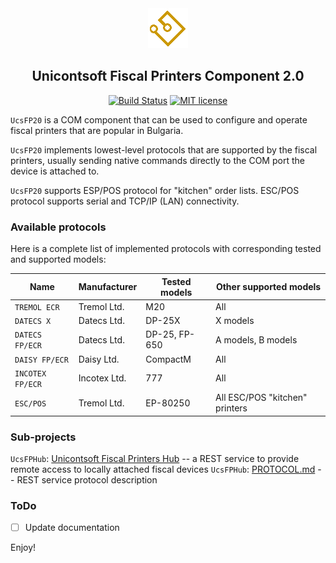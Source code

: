 <div align="center">
<img width="64" height="64" src="contrib/UcsFPHub/res/UcsFPHub3.png">

## Unicontsoft Fiscal Printers Component 2.0

[![Build Status](https://dev.azure.com/wqweto0976/UcsFP20/_apis/build/status/wqweto.UcsFiscalPrinters?branchName=master)](https://dev.azure.com/wqweto0976/UcsFP20/_build/latest?definitionId=1&branchName=master)
[![MIT license](https://img.shields.io/:license-mit-blue.svg)](https://github.com/wqweto/UcsFiscalPrinters/blob/master/LICENSE)
</div>

`UcsFP20` is a COM component that can be used to configure and operate fiscal printers that are popular in Bulgaria.

`UcsFP20` implements lowest-level protocols that are supported by the fiscal printers, usually sending native commands directly to the COM port the device is attached to.

`UcsFP20` supports ESP/POS protocol for "kitchen" order lists. ESC/POS protocol supports serial and TCP/IP (LAN) connectivity.

### Available protocols

Here is a complete list of implemented protocols with corresponding tested and supported models:

Name             | Manufacturer | Tested models  | Other supported models
----             | ------------ | -------------  | ----------------------
`TREMOL ECR`     | Tremol Ltd.  | M20            | All
`DATECS X`       | Datecs Ltd.  | DP-25X         | X models
`DATECS FP/ECR`  | Datecs Ltd.  | DP-25, FP-650  | A models, B models
`DAISY FP/ECR`   | Daisy Ltd.   | CompactM       | All
`INCOTEX FP/ECR` | Incotex Ltd. | 777            | All
`ESC/POS`        | Tremol Ltd.  | EP-80250       | All ESC/POS "kitchen" printers

### Sub-projects

`UcsFPHub`: [Unicontsoft Fiscal Printers Hub](contrib/UcsFPHub) -- a REST service to provide remote access to locally attached fiscal devices
`UcsFPHub`: [PROTOCOL.md](contrib/UcsFPHub/PROTOCOL.md) -- REST service protocol description
 
### ToDo

  - [ ] Update documentation 

Enjoy!
